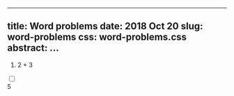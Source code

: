 --------------------------------------------------------------------------------
title:    Word problems
date:     2018 Oct 20
slug:     word-problems
css:      word-problems.css
abstract: ...
--------------------------------------------------------------------------------

1. 2 + 3

<div class="answer">
<input type="checkbox" id="ans-2-plus-3">
<label for="ans-2-plus-3"></label>
<div>5</div>
</div>

